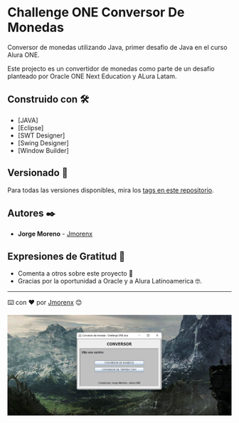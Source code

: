 # Challenge ONE Conversor De Monedas

Conversor de monedas utilizando Java, primer desafio de Java en el curso Alura ONE.

Este projecto es un convertidor de monedas como parte de un desafio planteado por Oracle ONE Next Education y ALura Latam.


## Construido con 🛠️

* [JAVA]
* [Eclipse]
* [SWT Designer]
* [Swing Designer]
* [Window Builder]

## Versionado 📌

Para todas las versiones disponibles, mira los [tags en este repositorio](https://github.com/tu/proyecto/tags).

## Autores ✒️

* **Jorge Moreno** - [Jmorenx](https://github.com/Jmorenx) 

## Expresiones de Gratitud 🎁

* Comenta a otros sobre este proyecto 📢
* Gracias por la oportunidad a Oracle y a Alura Latinoamerica 🤓.

---
⌨️ con ❤️ por [Jmorenx](https://github.com/Jmorenx) 😊

![Imagen del conversor de monedas](https://github.com/Jmorenx/Challenge-ONE-ConversorDeMonedas/blob/master/imagen_preview.jpg)
